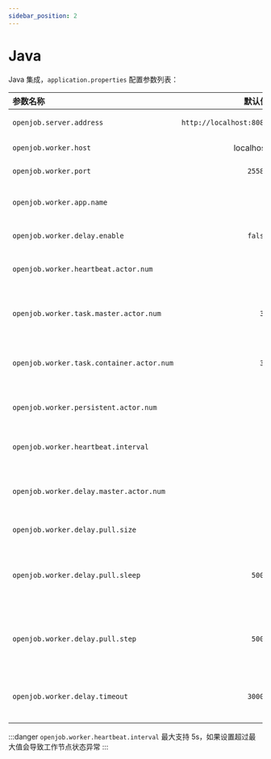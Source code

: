 ```yaml
---
sidebar_position: 2
---
```


# Java

Java 集成，`application.properties` 配置参数列表：

| 参数名称    |                                                                                                      默认值 | 描述  |
|:----------|---------------------------------------------------------------------------------------------------------:|:--:|
| `openjob.server.address` | `http://localhost:8080` | Server 集群地址 |
| `openjob.worker.host` | localhost | Worker Host |
| `openjob.worker.port` | `25588` | Worker port |
| `openjob.worker.app.name` | - | 应用名称，必须配置 |
| `openjob.worker.delay.enable` | `false` | 是否开启延时任务 |
| `openjob.worker.heartbeat.actor.num` | `1` | 心跳 actor  最大数量 |
| `openjob.worker.task.master.actor.num` | `32` | 任务 Master actor  最大数量 |
| `openjob.worker.task.container.actor.num` | `32` | 任务 Container actor  最大数量 |
| `openjob.worker.persistent.actor.num` | `2` | 持久化 actor  最大数量 |
| `openjob.worker.heartbeat.interval` | `5` | 心跳时间，单位秒 |
| `openjob.worker.delay.master.actor.num` | `1` | 延时任务 Master actor  最大数量 |
| `openjob.worker.delay.pull.size` | `8` | 延时任务拉取数量 |
| `openjob.worker.delay.pull.sleep` | `500L` | 延时任务拉取空闲休眠时间，单位毫秒 |
| `openjob.worker.delay.pull.step` | `500L` | 延时任务主题空闲休眠步长时间，单位毫秒 |
| `openjob.worker.delay.timeout` | `3000L` | 延时任务发送超时时间，单位毫秒 |

:::danger
`openjob.worker.heartbeat.interval` 最大支持 5s，如果设置超过最大值会导致工作节点状态异常
:::
